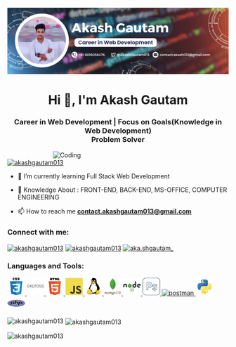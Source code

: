 ![Masterhead](https://github.com/akashgautam013/akashgautam013/blob/9eeed048588878b5c43e120eae655c533f913f52/cover%20image.png)

<h1 align="center">Hi 👋, I'm Akash Gautam</h1>
<h3 align="center">Career in Web Development | Focus on Goals(Knowledge in Web Development) <br> Problem Solver</h3>

<img align="right" alt="Coding" width="400" src="https://github.com/akashgautam013/akashgautam013/blob/main/com-webp-to-gif-converter-unscreen.gif">

<p align="left"> <a href="https://twitter.com/akashgautam013" target="blank"><img src="https://img.shields.io/twitter/follow/akashgautam013?logo=twitter&style=for-the-badge" alt="akashgautam013" /></a> </p>

- 🌱 I’m currently learning Full Stack Web Development

- 💬 Knowledge About : FRONT-END, BACK-END, MS-OFFICE, COMPUTER ENGINEERING

- 📫 How to reach me **contact.akashgautam013@gmail.com**

<h3 align="left">Connect with me:</h3>
<p align="left">
<a href="https://twitter.com/akashgautam013" target="blank"><img align="center" src="https://raw.githubusercontent.com/rahuldkjain/github-profile-readme-generator/master/src/images/icons/Social/twitter.svg" alt="akashgautam013" height="30" width="40" /></a>
<a href="https://linkedin.com/in/akashgautam013" target="blank"><img align="center" src="https://raw.githubusercontent.com/rahuldkjain/github-profile-readme-generator/master/src/images/icons/Social/linked-in-alt.svg" alt="akashgautam013" height="30" width="40" /></a>
<a href="https://instagram.com/aka.shgautam_" target="blank"><img align="center" src="https://raw.githubusercontent.com/rahuldkjain/github-profile-readme-generator/master/src/images/icons/Social/instagram.svg" alt="aka.shgautam_" height="30" width="40" /></a>
</p>

<h3 align="left">Languages and Tools:</h3>
<p  <img src="https://raw.githubusercontent.com/devicons/devicon/master/icons/c/c-original.svg" alt="c" width="40" height="40"/> </a> <a href="https://www.w3schools.com/css/" target="_blank" rel="noreferrer"> <img src="https://raw.githubusercontent.com/devicons/devicon/master/icons/css3/css3-original-wordmark.svg" alt="css3" width="40" height="40"/> </a> <a href="https://expressjs.com" target="_blank" rel="noreferrer"> <img src="https://raw.githubusercontent.com/devicons/devicon/master/icons/express/express-original-wordmark.svg" alt="express" width="40" height="40"/> </a> <a href="https://git-scm.com/" target="_blank" rel="noreferrer"> <img src="https://raw.githubusercontent.com/devicons/devicon/master/icons/html5/html5-original-wordmark.svg" alt="html5" width="40" height="40"/> </a> <a href="https://developer.mozilla.org/en-US/docs/Web/JavaScript" target="_blank" rel="noreferrer"> <img src="https://raw.githubusercontent.com/devicons/devicon/master/icons/javascript/javascript-original.svg" alt="javascript" width="40" height="40"/> </a> <a href="https://www.linux.org/" target="_blank" rel="noreferrer"> <img src="https://raw.githubusercontent.com/devicons/devicon/master/icons/linux/linux-original.svg" alt="linux" width="40" height="40"/> </a> <a href="https://www.mongodb.com/" target="_blank" rel="noreferrer"> <img src="https://raw.githubusercontent.com/devicons/devicon/master/icons/mongodb/mongodb-original-wordmark.svg" alt="mongodb" width="40" height="40"/> </a>  <a href="https://nodejs.org" target="_blank" rel="noreferrer"> <img src="https://raw.githubusercontent.com/devicons/devicon/master/icons/nodejs/nodejs-original-wordmark.svg" alt="nodejs" width="40" height="40"/> </a> <a href="https://www.photoshop.com/en" target="_blank" rel="noreferrer"> <img src="https://raw.githubusercontent.com/devicons/devicon/master/icons/photoshop/photoshop-line.svg" alt="photoshop" width="40" height="40"/> </a> <a href="https://postman.com" target="_blank" rel="noreferrer"> <img src="https://www.vectorlogo.zone/logos/getpostman/getpostman-icon.svg" alt="postman" width="40" height="40"/> </a> <a href="https://www.python.org" target="_blank" rel="noreferrer"> <img src="https://raw.githubusercontent.com/devicons/devicon/master/icons/python/python-original.svg" alt="python" width="40" height="40"/> </a> <a href="https://www.php.net/"> <img src="https://github.com/devicons/devicon/blob/6910f0503efdd315c8f9b858234310c06e04d9c0/icons/php/php-original.svg"  alt="akashgautam013" height="30" width="40"></a> </p>

<p><img align="left" src="https://github-readme-stats.vercel.app/api/top-langs?username=akashgautam013&show_icons=true&locale=en&layout=compact" alt="akashgautam013" /></p>

<p>&nbsp;<img align="center" src="https://github-readme-stats.vercel.app/api?username=akashgautam013&show_icons=true&locale=en" alt="akashgautam013" /></p>

<p><img align="center" src="https://github-readme-streak-stats.herokuapp.com/?user=akashgautam013&" alt="akashgautam013" /></p>
